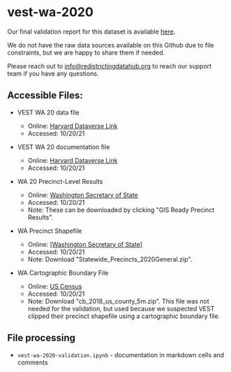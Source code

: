 # vest-wa-2020

Our final validation report for this dataset is available [here](https://redistrictingdatahub.org/dataset/vest-2020-washington-precinct-and-election-results/).

We do not have the raw data sources available on this Github due to file constraints, but we are happy to share them if needed. 

Please reach out to info@redistrictingdatahub.org to reach our support team if you have any questions.

## **Accessible Files:**
- VEST WA 20 data file
  - Online: [Harvard Dataverse Link](https://dataverse.harvard.edu/file.xhtml?fileId=5007851&version=21.0)
  - Accessed: 10/20/21

- VEST WA 20 documentation file
  - Online: [Harvard Dataverse Link](https://dataverse.harvard.edu/file.xhtml?fileId=5206372&version=21.0)
  - Accessed: 10/20/21

- WA 20 Precinct-Level Results
  - Online: [Washington Secretary of State](https://www.sos.wa.gov/elections/research/2020-general-election.aspx)
  - Accessed: 10/20/21
  - Note: These can be downloaded by clicking "GIS Ready Precinct Results".
    
- WA Precinct Shapefile
  - Online: [[Washington Secretary of State]](https://www.sos.wa.gov/elections/research/precinct-shapefiles.aspx)
  - Accessed: 10/20/21
  - Note: Download "Statewide_Precincts_2020General.zip".

- WA Cartographic Boundary File
  - Online: [US Census](https://www.census.gov/geographies/mapping-files/time-series/geo/carto-boundary-file.html)
  - Accessed: 10/20/21
  - Note: Download "cb_2018_us_county_5m.zip". This file was not needed for the validation, but used because we suspected VEST clipped their precinct shapefile using a cartographic boundary file.

## File processing

- `vest-wa-2020-validation.ipynb` - documentation in markdown cells and comments
